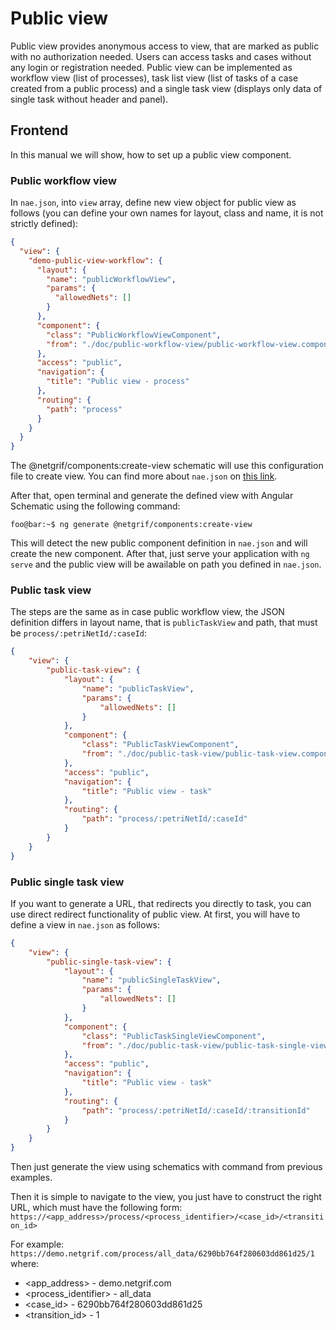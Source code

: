 # Public view

Public view provides anonymous access to view, that are marked as public with no
authorization needed. Users can access tasks and cases without any login or registration needed. Public view can be
implemented as workflow view (list of processes), task list view (list of tasks of a case created from a public process) and
a single task view (displays only data of single task without header and panel).

## Frontend

In this manual we will show, how to set up a public view component. 

### Public workflow view
In ``nae.json``, into ``view`` array, define new view object for public view as follows (you can
define your own names for layout, class and name, it is not strictly defined):

```json
{
  "view": {
    "demo-public-view-workflow": {
      "layout": {
        "name": "publicWorkflowView",
        "params": {
          "allowedNets": []
        }
      },
      "component": {
        "class": "PublicWorkflowViewComponent",
        "from": "./doc/public-workflow-view/public-workflow-view.component"
      },
      "access": "public",
      "navigation": {
        "title": "Public view - process"
      },
      "routing": {
        "path": "process"
      }
    }
  }
}
```

The @netgrif/components:create-view schematic will use this configuration file to create view.
You can find more about ``nae.json`` on [this link](https://engine.netgrif.com/#/views/viewid_generation?id=view-id-generation).

After that, open terminal and generate the defined view with Angular Schematic using the following
command:

```console
foo@bar:~$ ng generate @netgrif/components:create-view
```

This will detect the new public component definition in ``nae.json`` and will create the new component.
After that, just serve your application with ``ng serve`` and the public view will be awailable on
path you defined in ``nae.json``.

### Public task view

The steps are the same as in case public workflow view, the JSON definition differs in layout name,
that is ``publicTaskView`` and path, that must be ``process/:petriNetId/:caseId``:

```json
{
    "view": {
        "public-task-view": {
            "layout": {
                "name": "publicTaskView",
                "params": {
                    "allowedNets": []
                }
            },
            "component": {
                "class": "PublicTaskViewComponent",
                "from": "./doc/public-task-view/public-task-view.component"
            },
            "access": "public",
            "navigation": {
                "title": "Public view - task"
            },
            "routing": {
                "path": "process/:petriNetId/:caseId"
            }
        }
    }
}
```

### Public single task view
If you want to generate a URL, that redirects you directly to task, you can use direct redirect functionality
of public view. At first, you will have to define a view in ``nae.json`` as follows:

```json
{
    "view": {
        "public-single-task-view": {
            "layout": {
                "name": "publicSingleTaskView",
                "params": {
                    "allowedNets": []
                }
            },
            "component": {
                "class": "PublicTaskSingleViewComponent",
                "from": "./doc/public-task-view/public-task-single-view.component"
            },
            "access": "public",
            "navigation": {
                "title": "Public view - task"
            },
            "routing": {
                "path": "process/:petriNetId/:caseId/:transitionId"
            }
        }
    }
}
```

Then just generate the view using schematics with command from previous examples.

Then it is simple to navigate to the view, you just have to construct the right URL, which must have the following form:
``https://<app_address>/process/<process_identifier>/<case_id>/<transition_id>``

For example:
``https://demo.netgrif.com/process/all_data/6290bb764f280603dd861d25/1``
where:
- <app_address> - demo.netgrif.com
- <process_identifier> - all_data
- <case_id> - 6290bb764f280603dd861d25
- <transition_id> - 1
